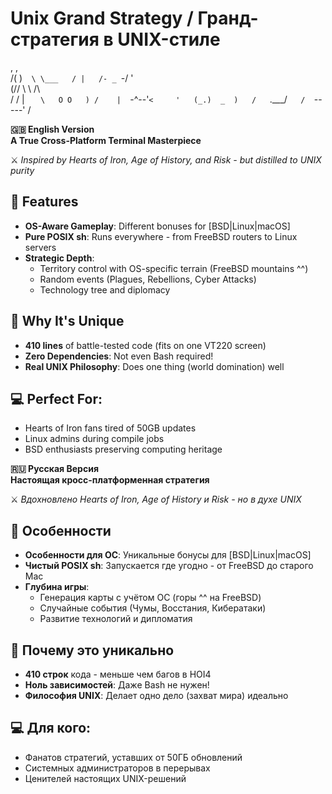 # Unix Grand Strategy / Гранд-стратегия в UNIX-стиле
  ,       ,  
   /(        )`  
   \ \___   / |  
   /- _  `-/  '  
  (/\/ \ \   /\  
  / /   | `    \  
  O O   ) /    |  
  `-^--'`<     '  
 (_.)  _  )   /  
  `.___/`    /  
    `-----' / 

**🇬🇧 English Version**  
**A True Cross-Platform Terminal Masterpiece**  

⚔️ *Inspired by Hearts of Iron, Age of History, and Risk - but distilled to UNIX purity*  

## 🌟 Features
- **OS-Aware Gameplay**: Different bonuses for [BSD|Linux|macOS]
- **Pure POSIX sh**: Runs everywhere - from FreeBSD routers to Linux servers
- **Strategic Depth**: 
  - Territory control with OS-specific terrain (FreeBSD mountains ^^)
  - Random events (Plagues, Rebellions, Cyber Attacks)
  - Technology tree and diplomacy

## 🚀 Why It's Unique
- **410 lines** of battle-tested code (fits on one VT220 screen)
- **Zero Dependencies**: Not even Bash required!
- **Real UNIX Philosophy**: Does one thing (world domination) well

## 💻 Perfect For:
- Hearts of Iron fans tired of 50GB updates
- Linux admins during compile jobs
- BSD enthusiasts preserving computing heritage

**🇷🇺 Русская Версия**  
**Настоящая кросс-платформенная стратегия**  

⚔️ *Вдохновлено Hearts of Iron, Age of History и Risk - но в духе UNIX*  

## 🌟 Особенности
- **Особенности для ОС**: Уникальные бонусы для [BSD|Linux|macOS]
- **Чистый POSIX sh**: Запускается где угодно - от FreeBSD до старого Mac
- **Глубина игры**:
  - Генерация карты с учётом ОС (горы ^^ на FreeBSD)
  - Случайные события (Чумы, Восстания, Кибератаки)
  - Развитие технологий и дипломатия

## 🚀 Почему это уникально
- **410 строк** кода - меньше чем багов в HOI4
- **Ноль зависимостей**: Даже Bash не нужен!
- **Философия UNIX**: Делает одно дело (захват мира) идеально

## 💻 Для кого:
- Фанатов стратегий, уставших от 50ГБ обновлений
- Системных администраторов в перерывах
- Ценителей настоящих UNIX-решений
